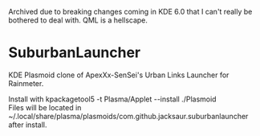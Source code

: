 Archived due to breaking changes coming in KDE 6.0 that I can't really be bothered to deal with. QML is a hellscape.

# SuburbanLauncher
KDE Plasmoid clone of ApexXx-SenSei's Urban Links Launcher for Rainmeter.

Install with kpackagetool5 -t Plasma/Applet --install ./Plasmoid  
Files will be located in ~/.local/share/plasma/plasmoids/com.github.jacksaur.suburbanlauncher after install.

